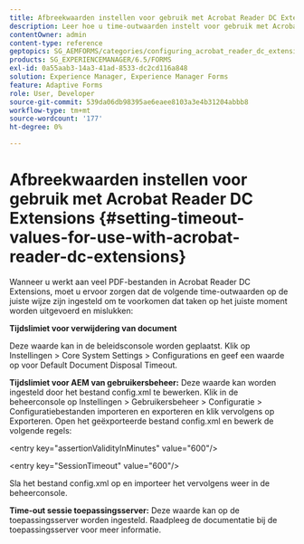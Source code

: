 ```yaml
---
title: Afbreekwaarden instellen voor gebruik met Acrobat Reader DC Extensions
description: Leer hoe u time-outwaarden instelt voor gebruik met Acrobat Reader DC Extensions.
contentOwner: admin
content-type: reference
geptopics: SG_AEMFORMS/categories/configuring_acrobat_reader_dc_extensions
products: SG_EXPERIENCEMANAGER/6.5/FORMS
exl-id: 0a55aab3-14a3-41ad-8533-dc2cd116a848
solution: Experience Manager, Experience Manager Forms
feature: Adaptive Forms
role: User, Developer
source-git-commit: 539da06db98395ae6eaee8103a3e4b31204abbb8
workflow-type: tm+mt
source-wordcount: '177'
ht-degree: 0%

---
```


# Afbreekwaarden instellen voor gebruik met Acrobat Reader DC Extensions  {#setting-timeout-values-for-use-with-acrobat-reader-dc-extensions}

Wanneer u werkt aan veel PDF-bestanden in Acrobat Reader DC Extensions, moet u ervoor zorgen dat de volgende time-outwaarden op de juiste wijze zijn ingesteld om te voorkomen dat taken op het juiste moment worden uitgevoerd en mislukken:

**Tijdslimiet voor verwijdering van document**

Deze waarde kan in de beleidsconsole worden geplaatst. Klik op Instellingen > Core System Settings > Configurations en geef een waarde op voor Default Document Disposal Timeout.

**Tijdslimiet voor AEM van gebruikersbeheer:** Deze waarde kan worden ingesteld door het bestand config.xml te bewerken. Klik in de beheerconsole op Instellingen > Gebruikersbeheer > Configuratie > Configuratiebestanden importeren en exporteren en klik vervolgens op Exporteren. Open het geëxporteerde bestand config.xml en bewerk de volgende regels:

&lt;entry key=&quot;assertionValidityInMinutes&quot; value=&quot;600&quot;/>

&lt;entry key=&quot;SessionTimeout&quot; value=&quot;600&quot;/>

Sla het bestand config.xml op en importeer het vervolgens weer in de beheerconsole.

**Time-out sessie toepassingsserver:** Deze waarde kan op de toepassingsserver worden ingesteld. Raadpleeg de documentatie bij de toepassingsserver voor meer informatie.
